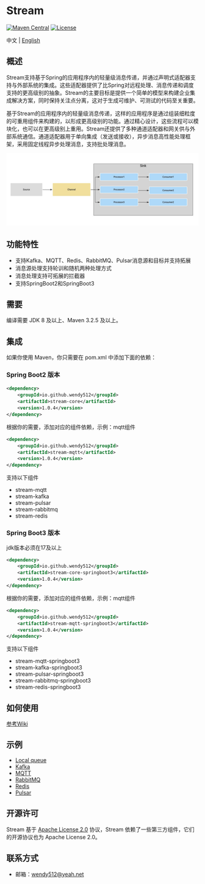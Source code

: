 # Stream

[![Maven Central](https://maven-badges.herokuapp.com/maven-central/io.github.wendy512/stream/badge.svg)](https://search.maven.org/search?q=g:io.github.wendy512%20AND%20stream-core)
[![License](https://img.shields.io/badge/license-Apache--2.0-green.svg)](https://www.apache.org/licenses/LICENSE-2.0.html)

中文 | [English](README.md)

## 概述
Stream支持基于Spring的应用程序内的轻量级消息传递，并通过声明式适配器支持与外部系统的集成。这些适配器提供了比Spring对远程处理、消息传递和调度支持的更高级别的抽象。Stream的主要目标是提供一个简单的模型来构建企业集成解决方案，同时保持关注点分离，这对于生成可维护、可测试的代码至关重要。

基于Stream的应用程序内的轻量级消息传递，这样的应用程序是通过组装细粒度的可重用组件来构建的，以形成更高级别的功能。通过精心设计，这些流程可以模块化，也可以在更高级别上重用。Stream还提供了多种通道适配器和网关供与外部系统通信。通道适配器用于单向集成（发送或接收），异步消息高性能处理框架，采用固定线程异步处理消息，支持批处理消息。

![flow](doc/_media/flow.jpg)
## 功能特性
- 支持Kafka、MQTT、Redis、RabbitMQ、Pulsar消息源和目标并支持拓展
- 消息源处理支持轮训和随机两种处理方式
- 消息处理支持可拓展的拦截器
- 支持SpringBoot2和SpringBoot3

## 需要
编译需要 JDK 8 及以上、Maven 3.2.5 及以上。

## 集成
如果你使用 Maven，你只需要在 pom.xml 中添加下面的依赖：

### Spring Boot2 版本
```xml  
<dependency>
    <groupId>io.github.wendy512</groupId>
    <artifactId>stream-core</artifactId>
    <version>1.0.4</version>
</dependency>
``` 

根据你的需要，添加对应的组件依赖，示例：mqtt组件
```xml  
<dependency>
    <groupId>io.github.wendy512</groupId>
    <artifactId>stream-mqtt</artifactId>
    <version>1.0.4</version>
</dependency>
```

支持以下组件
- stream-mqtt
- stream-kafka
- stream-pulsar
- stream-rabbitmq
- stream-redis

### Spring Boot3 版本
jdk版本必须在17及以上
```xml  
<dependency>
    <groupId>io.github.wendy512</groupId>
    <artifactId>stream-core-springboot3</artifactId>
    <version>1.0.4</version>
</dependency>
``` 

根据你的需要，添加对应的组件依赖，示例：mqtt组件
```xml  
<dependency>
    <groupId>io.github.wendy512</groupId>
    <artifactId>stream-mqtt-springboot3</artifactId>
    <version>1.0.4</version>
</dependency>
```

支持以下组件
- stream-mqtt-springboot3
- stream-kafka-springboot3
- stream-pulsar-springboot3
- stream-rabbitmq-springboot3
- stream-redis-springboot3

## 如何使用

[参考Wiki](https://github.com/wendy512/stream/wiki)

## 示例
* [Local queue](https://github.com/wendy512/stream-samples/tree/master/local-sample)
* [Kafka](https://github.com/wendy512/stream-samples/tree/master/kafka-sample)
* [MQTT](https://github.com/wendy512/stream-samples/tree/master/mqtt-sample)
* [RabbitMQ](https://github.com/wendy512/stream-samples/tree/master/rabbitmq-sample)
* [Redis](https://github.com/wendy512/stream-samples/tree/master/redis-sample)
* [Pulsar](https://github.com/wendy512/stream-samples/tree/master/pulsar-sample)

## 开源许可
Stream 基于 [Apache License 2.0](./LICENSE) 协议，Stream 依赖了一些第三方组件，它们的开源协议也为 Apache License 2.0。

## 联系方式

- 邮箱：<wendy512@yeah.net>
